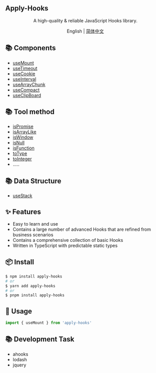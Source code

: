 ## Apply-Hooks

<div align='center'>
A high-quality & reliable JavaScript Hooks library.

English | [简体中文](https://github.com/a572251465/w-hooks/blob/main/README.zh-CN.md)

</div>

## 📚 Components

- [useMount](https://github.com/a572251465/w-hooks/blob/main/packages/src/useMount/index.en-US.md)
- [useTimeout](https://github.com/a572251465/w-hooks/blob/main/packages/src/useTimeout/index.en-US.md)
- [useCookie](https://github.com/a572251465/w-hooks/blob/main/packages/src/useCookie/index.en-US.md)
- [useInterval](https://github.com/a572251465/w-hooks/blob/main/packages/src/useInterval/index.en-US.md)
- [useArrayChunk](https://github.com/a572251465/w-hooks/blob/main/packages/src/useArrayChunk/index.en-US.md)
- [useCompact](https://github.com/a572251465/w-hooks/blob/main/packages/src/useCompact/index.en-US.md)
- [useClipBoard](https://github.com/a572251465/w-hooks/blob/main/packages/src/useClipboard/index.en-US.md)

## 📚 Tool method

- [isPromise](https://github.com/a572251465/w-hooks/blob/main/packages/src/utils/README.md)
- [isArrayLike](https://github.com/a572251465/w-hooks/blob/main/packages/src/utils/README.md)
- [isWindow](https://github.com/a572251465/w-hooks/blob/main/packages/src/utils/README.md)
- [isNull](https://github.com/a572251465/w-hooks/blob/main/packages/src/utils/README.md)
- [isFunction](https://github.com/a572251465/w-hooks/blob/main/packages/src/utils/README.md)
- [toType](https://github.com/a572251465/w-hooks/blob/main/packages/src/utils/README.md)
- [toInteger](https://github.com/a572251465/w-hooks/blob/main/packages/src/utils/README.md)
- .....

## 📚 Data Structure

- [useStack](https://github.com/a572251465/w-hooks/blob/main/packages/src/useStack/index.en-US.md)

## ✨ Features

- Easy to learn and use
- Contains a large number of advanced Hooks that are refined from business scenarios
- Contains a comprehensive collection of basic Hooks
- Written in TypeScript with predictable static types

## 📦 Install

```bash
$ npm install apply-hooks
# or
$ yarn add apply-hooks
# or
$ pnpm install apply-hooks
```

## 🔨 Usage

```ts
import { useMount } from 'apply-hooks'
```

## 📚 Development Task

- ahooks
- lodash
- jquery
